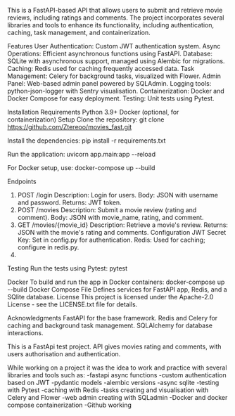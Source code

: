 This is a FastAPI-based API that allows users to submit and retrieve movie reviews, including ratings and comments. 
The project incorporates several libraries and tools to enhance its functionality, including authentication, caching, 
task management, and containerization.

Features
User Authentication: Custom JWT authentication system.
Async Operations: Efficient asynchronous functions using FastAPI.
Database: SQLite with asynchronous support, managed using Alembic for migrations.
Caching: Redis used for caching frequently accessed data.
Task Management: Celery for background tasks, visualized with Flower.
Admin Panel: Web-based admin panel powered by SQLAdmin.
Logging tools: python-json-logger with Sentry visualisation.
Containerization: Docker and Docker Compose for easy deployment.
Testing: Unit tests using Pytest.


Installation
Requirements
Python 3.9+
Docker (optional, for containerization)
Setup
Clone the repository:
git clone https://github.com/Ztereoo/movies_fast.git

Install the dependencies:
pip install -r requirements.txt

Run the application:
uvicorn app.main:app --reload

For Docker setup, use:
docker-compose up --build

Endpoints
1. POST /login
Description: Login for users.
Body: JSON with username and password.
Returns: JWT token.
2. POST /movies
Description: Submit a movie review (rating and comment).
Body: JSON with movie_name, rating, and comment.
3. GET /movies/{movie_id}
Description: Retrieve a movie's review.
Returns: JSON with the movie's rating and comments.
Configuration
JWT Secret Key: Set in config.py for authentication.
Redis: Used for caching; configure in redis.py.
4. 
Testing
Run the tests using Pytest:
pytest

Docker
To build and run the app in Docker containers:
docker-compose up --build
Docker Compose File
Defines services for FastAPI app, Redis, and a SQlite database.
License
This project is licensed under the Apache-2.0 License - see the LICENSE.txt file for details.

Acknowledgments
FastAPI for the base framework.
Redis and Celery for caching and background task management.
SQLAlchemy for database interactions.








This is a FastApi test project.
API gives movies rating and comments,
with users authorisation and authentication.

While working on a project it was the idea to work and practice with several 
libraries and tools such as:
-fastapi async functions
-custom authentication based on JWT
-pydantic models
-alembic versions
-async sqlite
-testing with Pytest
-caching with Redis
-tasks creating and visualisation with Celery and Flower
-web admin creating with SQLadmin
-Docker and docker compose containerization
-Github working
